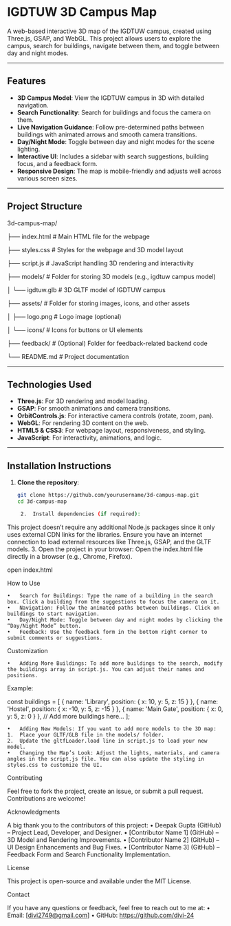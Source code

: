 # **IGDTUW 3D Campus Map**

A web-based interactive 3D map of the IGDTUW campus, created using Three.js, GSAP, and WebGL. This project allows users to explore the campus, search for buildings, navigate between them, and toggle between day and night modes.

---

## **Features**

- **3D Campus Model**: View the IGDTUW campus in 3D with detailed navigation.
- **Search Functionality**: Search for buildings and focus the camera on them.
- **Live Navigation Guidance**: Follow pre-determined paths between buildings with animated arrows and smooth camera transitions.
- **Day/Night Mode**: Toggle between day and night modes for the scene lighting.
- **Interactive UI**: Includes a sidebar with search suggestions, building focus, and a feedback form.
- **Responsive Design**: The map is mobile-friendly and adjusts well across various screen sizes.

---

## **Project Structure**

3d-campus-map/

├── index.html           # Main HTML file for the webpage

├── styles.css           # Styles for the webpage and 3D model layout

├── script.js            # JavaScript handling 3D rendering and interactivity

├── models/              # Folder for storing 3D models (e.g., igdtuw campus model)

│   └── igdtuw.glb       # 3D GLTF model of IGDTUW campus

├── assets/              # Folder for storing images, icons, and other assets

│   ├── logo.png         # Logo image (optional)

│   └── icons/           # Icons for buttons or UI elements

├── feedback/            # (Optional) Folder for feedback-related backend code

└── README.md            # Project documentation

---

## **Technologies Used**

- **Three.js**: For 3D rendering and model loading.
- **GSAP**: For smooth animations and camera transitions.
- **OrbitControls.js**: For interactive camera controls (rotate, zoom, pan).
- **WebGL**: For rendering 3D content on the web.
- **HTML5 & CSS3**: For webpage layout, responsiveness, and styling.
- **JavaScript**: For interactivity, animations, and logic.

---

## **Installation Instructions**

1. **Clone the repository**:

   ```bash
   git clone https://github.com/yourusername/3d-campus-map.git
   cd 3d-campus-map

	2.	Install dependencies (if required):
This project doesn’t require any additional Node.js packages since it only uses external CDN links for the libraries. Ensure you have an internet connection to load external resources like Three.js, GSAP, and the GLTF models.
	3.	Open the project in your browser:
Open the index.html file directly in a browser (e.g., Chrome, Firefox).

open index.html

How to Use

	•	Search for Buildings: Type the name of a building in the search box. Click a building from the suggestions to focus the camera on it.
	•	Navigation: Follow the animated paths between buildings. Click on buildings to start navigation.
	•	Day/Night Mode: Toggle between day and night modes by clicking the “Day/Night Mode” button.
	•	Feedback: Use the feedback form in the bottom right corner to submit comments or suggestions.

Customization

	•	Adding More Buildings: To add more buildings to the search, modify the buildings array in script.js. You can adjust their names and positions.
Example:

const buildings = [
  { name: 'Library', position: { x: 10, y: 5, z: 15 } },
  { name: 'Hostel', position: { x: -10, y: 5, z: -15 } },
  { name: 'Main Gate', position: { x: 0, y: 5, z: 0 } },
  // Add more buildings here...
];


	•	Adding New Models: If you want to add more models to the 3D map:
	1.	Place your GLTF/GLB file in the models/ folder.
	2.	Update the gltfLoader.load line in script.js to load your new model.
	•	Changing the Map’s Look: Adjust the lights, materials, and camera angles in the script.js file. You can also update the styling in styles.css to customize the UI.

Contributing

Feel free to fork the project, create an issue, or submit a pull request. Contributions are welcome!

Acknowledgments

A big thank you to the contributors of this project:
	•	Deepak Gupta (GitHub) – Project Lead, Developer, and Designer.
	•	[Contributor Name 1] (GitHub) – 3D Model and Rendering Improvements.
	•	[Contributor Name 2] (GitHub) – UI Design Enhancements and Bug Fixes.
	•	[Contributor Name 3] (GitHub) – Feedback Form and Search Functionality Implementation.

License

This project is open-source and available under the MIT License.

Contact

If you have any questions or feedback, feel free to reach out to me at:
	•	Email: [divi2749@gmail.com]
	•	GitHub: https://github.com/divi-24
